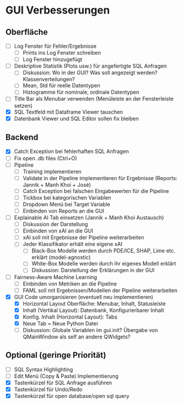 # GUI Verbesserungen

## Oberfläche
- [ ] Log Fenster für Fehler/Ergebnisse
  - [ ] Prints ins Log Fenster schreiben
  - [ ] Log Fenster hinzugefügt 
- [ ] Deskriptive Statistik (Plots usw.) für angefertigte SQL Anfragen
  - [ ] Diskussion: Wo in der GUI? Was soll angezeigt werden? Klassenverteilungen?
  - [ ] Mean, Std für reelle Datentypen
  - [ ] Histogramme für nominale, ordinale Datentypen
- [ ] Title Bar als Menubar verwenden (Menüleiste an der Fensterleiste setzen)
- [x] SQL Textfeld mit Dataframe Viewer tauschen
- [x] Datenbank Viewer und SQL Editor sollen fix bleiben

## Backend
- [x] Catch Exception bei fehlerhaften SQL Anfragen
- [ ] Fix open .db files (Ctrl+O)
- [ ] Pipeline
    - [ ] Training implementieren
    - [ ] Validate in der Pipeline implementieren für Ergebnisse (Reports: Jannik + Manh Khoi + José)
    - [ ] Catch Exception bei falschen Eingabewerten für die Pipeline
    - [ ] Tickbox bei kategorischen Variablen
    - [ ] Dropdown Menü bei Target Variable
    - [ ] Einbinden von Reports an die GUI
- [ ] Explainable AI Tab einsetzen (Jannik + Manh Khoi Austausch)
  - [ ] Diskussion der Darstellung
  - [ ] Einbinden von xAI an die GUI
  - [ ] xAI soll mit Ergebnisse der Pipeline weiterarbeiten
  - [ ] Jeder Klassifikator erhält eine eigene xAI
    - [ ] Black-Box Modelle werden durch PDE/ICE, SHAP, Lime etc. erklärt (model-agnostic)
    - [ ] White-Box Modelle werden durch ihr eigenes Modell erklärt
    - [ ] Diskussion: Darstellung der Erklärungen in der GUI
- [ ] Fairness-Aware Machine Learning
  - [ ] Einbinden von Metriken an die Pipeline
  - [ ] FAML soll mit Ergebnissen/Modellen der Pipeline weiterarbeiten
- [x] GUI Code umorganisieren (eventuell neu implementieren)
  - [x] Horizontal Layout Oberfläche: Menubar, Inhalt, Statusleiste
  - [x] Inhalt (Vertikal Layout): Datenbank, Konfigurierbarer Inhalt
  - [x] Konfig. Inhalt (Horizontal Layout): Tabs
  - [x] Neue Tab = Neue Python Datei
  - [ ] Diskussion: Globale Variablen im gui.init? Übergabe von QMainWindow als self an andere QWidgets?

## Optional (geringe Priorität)
- [ ] SQL Syntax Highlighting
- [ ] Edit Menü (Copy & Paste) Implementierung
- [x] Tastenkürzel für SQL Anfrage ausführen
- [x] Tastenkürzel für Undo/Redo
- [x] Tastenkürzel für open database/open sql query
